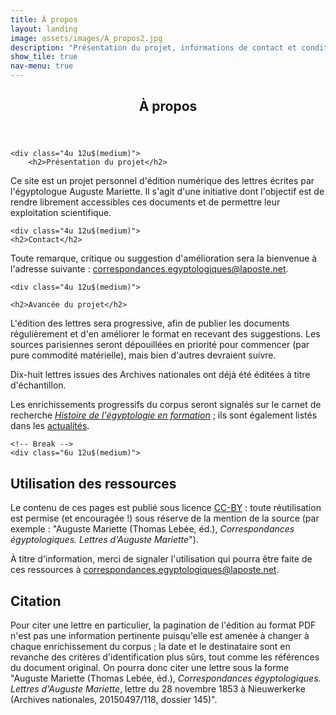 ```yaml
---
title: À propos
layout: landing
image: assets/images/A_propos2.jpg
description: "Présentation du projet, informations de contact et conditions de réutilisation."
show_tile: true
nav-menu: true
---
```

<!-- Main -->
<div id="main" class="alt">

<!-- One -->
<section id="one">
	<div class="inner">
		<header class="major">
			<h1>À propos</h1>
		</header>

<!-- Content -->
<div class="row">

	<div class="4u 12u$(medium)">
		<h2>Présentation du projet</h2>

<p>Ce site est un projet personnel d'édition numérique des lettres écrites par l'égyptologue Auguste Mariette. Il s'agit d'une initiative dont l'objectif est de rendre librement accessibles ces documents et de permettre leur exploitation scientifique.</p>
	</div>

	<div class="4u 12u$(medium)">
	<h2>Contact</h2>

<p>Toute remarque, critique ou suggestion d'amélioration sera la bienvenue à l'adresse suivante : <a href="mailto:correspondances.egyptologiques@laposte.net">correspondances.egyptologiques@laposte.net</a>.</p>
	</div>
	
	<div class="4u 12u$(medium)">

	<h2>Avancée du projet</h2>

<p>L'édition des lettres sera progressive, afin de publier les documents régulièrement et d'en améliorer le format en recevant des suggestions. Les sources parisiennes seront dépouillées en priorité pour commencer (par pure commodité matérielle), mais bien d'autres devraient suivre.</p>
<p>Dix-huit lettres issues des Archives nationales ont déjà été éditées à titre d'échantillon.</p>
<p>Les enrichissements progressifs du corpus seront signalés sur le carnet de recherche <i><a href="https://hef.hypotheses.org/">Histoire de l'égyptologie en formation</a></i> ; ils sont également listés dans les <a href="https://thlebee.github.io/CoEg_test/website/News">actualités</a>.</p>
	</div>
	
	<!-- Break -->
	<div class="6u 12u$(medium)">
<h2>Utilisation des ressources</h2>

<p>Le contenu de ces pages est publié sous licence <a href="https://creativecommons.org/licenses/by/4.0/">CC-BY</a> : toute réutilisation est permise (et encouragée !) sous réserve de la mention de la source (par exemple : "Auguste Mariette (Thomas Lebée, éd.), <i>Correspondances égyptologiques. Lettres d'Auguste Mariette</i>").</p>
<p>À titre d'information, merci de signaler l'utilisation qui pourra être faite de ces ressources à <a href="mailto:correspondances.egyptologiques@laposte.net">correspondances.egyptologiques@laposte.net</a>.</p>
	</div>
	<div class="6u 12u$(medium)">
<h2>Citation</h2>

<p>Pour citer une lettre en particulier, la pagination de l'édition au format PDF n'est pas une information pertinente puisqu'elle est amenée à changer à chaque enrichissement du corpus ; la date et le destinataire sont en revanche des critères d'identification plus sûrs, tout comme les références du document original. On pourra donc citer une lettre sous la forme "Auguste Mariette (Thomas Lebée, éd.), <i>Correspondances égyptologiques. Lettres d'Auguste Mariette</i>, lettre du 28 novembre 1853 à Nieuwerkerke (Archives nationales, 20150497/118, dossier 145)".</p>
</div>

</div>
</section>
